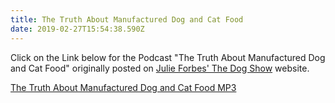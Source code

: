 ```yaml
---
title: The Truth About Manufactured Dog and Cat Food
date: 2019-02-27T15:54:38.590Z
---
```

Click on the Link below for the Podcast "The Truth About Manufactured Dog and Cat Food" originally posted on [Julie Forbes' The Dog Show](http://www.dogradioshow.com) website.

[The Truth About Manufactured Dog and Cat Food MP3](/img/julie-forbes-dog-show-truth-manufactured-dog-and-cat-food.mp3)
